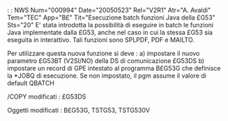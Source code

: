  :  : NWS Num="000994" Date="20050523" Rel="V2R1" Atr="A. Avaldi" Tem="TEC" App="B£" Tit="Esecuzione batch funzioni Java della £G53" Sts="20"
E' stata introdotta la possibilità di eseguire in batch le funzioni Java implementate dalla £G53, anche nel caso in cui la stessa £G53 sia eseguita in interattivo.
Tali funzioni sono SPLPDF, PDF e MAILTO.

Per utilizzare questa nuova funzione si deve : 
a) impostare il nuovo parametro £G53BT (V2SI/NO) della DS di comunicazione £G53DS b) impostare un record di GPE intestato al programma B£G53G che definisce la \*JOBQ di esecuzione. Se
non impostato, il pgm assume il valore di default QBATCH

/COPY modificati : 
£G53DS

Oggetti modificati : 
B£G53G, TSTG53, TSTG530V

